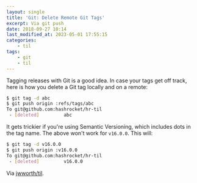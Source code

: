 ```yaml
---
layout: single
title: 'Git: Delete Remote Git Tags'
excerpt: Via git push
date: 2018-09-27 10:14
last_modified_at: 2023-05-01 17:55:15
categories:
    - til
tags:
    - git
    - til
---
```


Tagging releases with Git is a good idea.
In case your tags get off track,
here is how you delete a Git tag locally and on a remote:

```bash
$ git tag -d abc
$ git push origin :refs/tags/abc
To git@github.com:hashrocket/hr-til
 - [deleted]         abc
```

It gets trickier if you're using Semantic Versioning,
which includes dots in the tag name.
The above won't work for `v16.0.0`. This will:

```bash
$ git tag -d v16.0.0
$ git push origin :v16.0.0
To git@github.com:hashrocket/hr-til
 - [deleted]         v16.0.0
```

Via [jwworth/til](https://github.com/jwworth/til).
